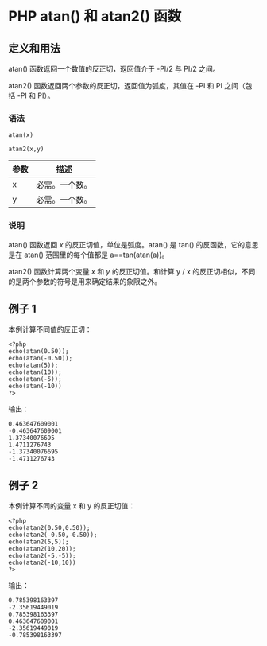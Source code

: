 # PHP atan() 和 atan2() 函数



## 定义和用法

atan() 函数返回一个数值的反正切，返回值介于 -PI/2 与 PI/2 之间。

atan2() 函数返回两个参数的反正切，返回值为弧度，其值在 -PI 和 PI 之间（包括 -PI 和 PI）。

### 语法

```
atan(x)

atan2(x,y)
```

| 参数 | 描述 |
| --- | --- |
| x | 必需。一个数。 |
| y | 必需。一个数。 |

### 说明

atan() 函数返回 _x_ 的反正切值，单位是弧度。atan() 是 tan() 的反函数，它的意思是在 atan() 范围里的每个值都是 a==tan(atan(a))。

atan2() 函数计算两个变量 _x_ 和 _y_ 的反正切值。和计算 y / x 的反正切相似，不同的是两个参数的符号是用来确定结果的象限之外。

## 例子 1

本例计算不同值的反正切：

```
<?php
echo(atan(0.50));
echo(atan(-0.50));
echo(atan(5));
echo(atan(10));
echo(atan(-5));
echo(atan(-10))
?>
```

输出：

```
0.463647609001
-0.463647609001
1.37340076695
1.4711276743
-1.37340076695
-1.4711276743
```

## 例子 2

本例计算不同的变量 x 和 y 的反正切值：

```
<?php
echo(atan2(0.50,0.50));
echo(atan2(-0.50,-0.50));
echo(atan2(5,5));
echo(atan2(10,20));
echo(atan2(-5,-5));
echo(atan2(-10,10))
?>
```

输出：

```
0.785398163397
-2.35619449019
0.785398163397
0.463647609001
-2.35619449019
-0.785398163397
```



